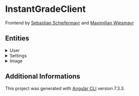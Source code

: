 # InstantGradeClient

Frontend by [Sebastian Schiefermayr](https://bastiarts.com) and [Maximilian Wiesmayr](https://github.com/MaximilianWiesmayr)

## Entities

<details>
<summary>User</summary>

```typescript
export class User {
    constructor(
        public username: string = '',
        public firstname: string = '',
        public lastname: string = '',
        public email: string = '',
        public password: string = '',
        public settings: Settings = new Settings(),
        public credits: number = 0,
        public subscriptionStatus: SubscriptionStatus = SubscriptionStatus.BASIC,
        public accountType: AccountType = AccountType.NOT_VERIFIED,
        public authToken?: string
    ) {
    }
}
```
</details>

<details>
<summary>Settings</summary>

```typescript
export class Settings {
    constructor(
        public darkmode: boolean = false,
        public navBarCollapsed: boolean = false,
        public myPhotosGridView: boolean = true
    ) {
    }
}
```
</details>

<details>
<summary>Image</summary>

```typescript
export class Image {
    constructor(
        public title: string = '', // custom title set by the user, by default its the factory name
        public factoryTitle: string = '', // DSG00151 bla bla
        public path: string = '', // Storage Path
        public extension: ImageExtension = ImageExtension.JPG, // ImageExtension
        public fileSize: string = '0 MB'

    ) {
    }
}
```
</details>

## Additional Informations

This project was generated with [Angular CLI](https://github.com/angular/angular-cli) version 7.3.3.
